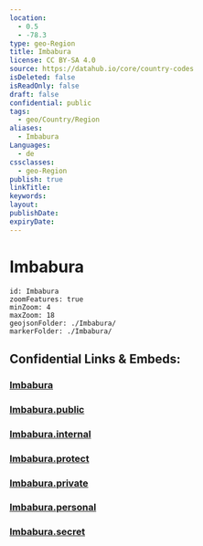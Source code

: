 ```yaml
---
location:
  - 0.5
  - -78.3
type: geo-Region
title: Imbabura
license: CC BY-SA 4.0
source: https://datahub.io/core/country-codes
isDeleted: false
isReadOnly: false
draft: false
confidential: public
tags:
  - geo/Country/Region
aliases:
  - Imbabura
Languages:
  - de
cssclasses:
  - geo-Region
publish: true
linkTitle:
keywords:
layout:
publishDate:
expiryDate:
---
```


# Imbabura

```leaflet
id: Imbabura
zoomFeatures: true 
minZoom: 4 
maxZoom: 18
geojsonFolder: ./Imbabura/
markerFolder: ./Imbabura/
```


## Confidential Links & Embeds: 

### [Imbabura](/_Standards/Earth/Continent/America~South/Ecuador/provinces~Equador/Imbabura.md) 

### [Imbabura.public](/_public/Earth/Continent/America~South/Ecuador/provinces~Equador/Imbabura.public.md) 

### [Imbabura.internal](/_internal/Earth/Continent/America~South/Ecuador/provinces~Equador/Imbabura.internal.md) 

### [Imbabura.protect](/_protect/Earth/Continent/America~South/Ecuador/provinces~Equador/Imbabura.protect.md) 

### [Imbabura.private](/_private/Earth/Continent/America~South/Ecuador/provinces~Equador/Imbabura.private.md) 

### [Imbabura.personal](/_personal/Earth/Continent/America~South/Ecuador/provinces~Equador/Imbabura.personal.md) 

### [Imbabura.secret](/_secret/Earth/Continent/America~South/Ecuador/provinces~Equador/Imbabura.secret.md)

